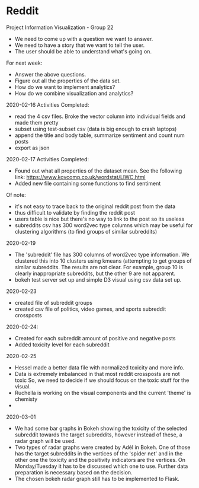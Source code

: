 # Reddit

Project Information Visualization - Group 22

- We need to come up with a question we want to answer.
- We need to have a story that we want to tell the user.
- The user should be able to understand what's going on.

For next week:

- Answer the above questions.
- Figure out all the properties of the data set.
- How do we want to implement analytics?
- How do we combine visualization and analytics?

2020-02-16
Activities Completed:
- read the 4 csv files.  Broke the vector column into individual fields and made them pretty
- subset using test-subset csv (data is big enough to crash laptops)
- append the title and body table, summarize sentiment and count num posts
- export as json 

2020-02-17
Activities Completed:
- Found out what all properties of the dataset mean. See the following link: https://www.kovcomp.co.uk/wordstat/LIWC.html
- Added new file containing some functions to find sentiment

Of note: 
- it's not easy to trace back to the original reddit post from the data
- thus difficult to validate by finding the reddit post
- users table is nice but there's no way to link to the post so its useless
- subreddits csv has 300 word2vec type columns which may be useful for 
  clustering algorithms (to find groups of similar subreddits)

2020-02-19
- The 'subreddit' file has 300 columns of word2vec type information.  We clustered this into 10 clusters
  using kmeans (attempting to get groups of similar subreddits.  The results are not clear.
  For example, group 10 is clearly inappropriate subreddits, but the other 9 are not apparent. 
- bokeh test server set up and simple D3 visual using csv data set up.     

2020-02-23 
- created file of subreddit groups
- created csv file of politics, video games, and sports subreddit crossposts

2020-02-24:
- Created for each subreddit amount of positive and negative posts
- Added toxicity level for each subreddit

2020-02-25
- Hessel made a better data file with normalized toxicity and more info.
- Data is extremely imbalanced in that most reddit crossposts are not toxic
  So, we need to decide if we should focus on the toxic stuff for the visual.
- Ruchella is working on the visual components and the current 'theme' is chemisty
- 
2020-03-01

- We had some bar graphs in Bokeh showing the toxicity of the selected subreddit towards the target subreddits, however instead of these, a radar graph will be used.
- Two types of radar graphs were created by Adél in Bokeh. One of those has the target subreddits in the vertices of the 'spider net' and in the other one the toxicity and the positivity indicators are the vertices. On Monday/Tuesday it has to be discussed which one to use. Further data preparation is necessary based on the decision.
- The chosen bokeh radar graph still has to be implemented to Flask.
